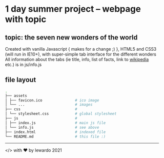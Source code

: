 # 1 day summer project – webpage with topic

## topic: the seven new wonders of the world

Created with vanilla Javascript { makes for a change ;) }, HTML5 and CSS3 (will run in IE10+), with super-simple tab interface for the different wonders  
All information about the tabs (ie title, info, list of facts, link to [wikipedia](https://www.wikipedia.org) etc.) is in js/info.js


## file layout
```bash
.
├── assets
│ ├── favicon.ico               # ico image
│ └── ...                       # images
├── css                         #
│ └── stylesheet.css            # global stylesheet
├── js                          #
│ ├── index.js                  # main js file
│ └── info.js                   # see above
├── index.html                  # indexed file
└── README.md                   # this file :)
```
---

</> with ❤️ by lewardo 2021